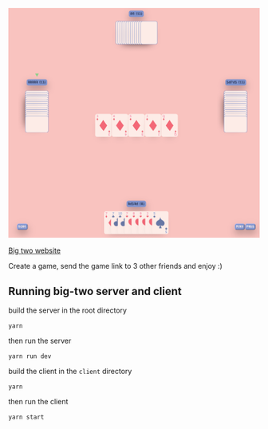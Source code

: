  ![gameplay screenshot](https://github.com/Nishad-Sharma/big-two-server/blob/main/screenshot.png)

[Big two website](https://big-two-client.onrender.com) 

Create a game, send the game link to 3 other friends and enjoy :)

## Running big-two server and client

build the server in the root directory

```
yarn
```

then run the server

```
yarn run dev
```

build the client in the `client` directory

```
yarn
```

then run the client

```
yarn start
```
